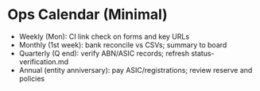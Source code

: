 # Ops Calendar (Minimal)

- Weekly (Mon): CI link check on forms and key URLs
- Monthly (1st week): bank reconcile vs CSVs; summary to board
- Quarterly (Q end): verify ABN/ASIC records; refresh status-verification.md
- Annual (entity anniversary): pay ASIC/registrations; review reserve and policies
